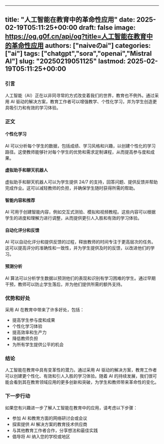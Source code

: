 
---
title: "人工智能在教育中的革命性应用"
date: 2025-02-19T05:11:25+00:00
draft: false
image: https://og.g0f.cn/api/og?title=人工智能在教育中的革命性应用
authors: ["naiveのai"]
categories: ["ai"]
tags: ["chatgpt","sora","openai","Mistral AI"]
slug: "20250219051125"
lastmod: 2025-02-19T05:11:25+00:00
---
### 引言

人工智能（AI）正在以非同寻常的方式改变着我们的世界，教育也不例外。通过采用 AI 驱动的解决方案，教育工作者可以增强教学、个性化学习，并为学生创造更具吸引力和有效的学习体验。

### 正文

#### 个性化学习

AI 可以分析每个学生的数据，包括成绩、学习风格和兴趣，以创建个性化的学习路径。这使教师能够针对每个学生的优势和需求定制课程，从而提高参与度和成果。

#### 虚拟助手和聊天机器人

虚拟助手和聊天机器人可以为学生提供 24/7 的支持，回答问题、提供反馈并帮助完成作业。这可以减轻教师的负担，并确保学生随时获得所需的帮助。

#### 智能内容和推荐

AI 可用于创建智能内容，例如交互式测验、模拟和视频教程。这些内容可以根据学生的进度和理解力进行调整，从而提供更引人入胜和有效的学习体验。

#### 自动化评分和反馈

AI 可以自动化评分和提供反馈的过程，释放教师的时间专注于更高层次的任务。这可以提高评分的准确性和一致性，并为学生提供及时的反馈，以改进他们的学习。

#### 预测分析

AI 算法可以分析学生数据以预测他们的表现和识别有学习困难的学生。通过早期干预，教师可以防止学生落后，并为他们提供所需的额外支持。

### 优势和好处

采用 AI 在教育中带来了许多好处，包括：

* 提高学生参与度和成果
* 个性化学习体验
* 提高效率和生产力
* 降低教师负担
* 为所有学生提供公平的机会

### 结论

人工智能在教育中具有变革性的潜力。通过采用 AI 驱动的解决方案，教育工作者可以创建更个性化、有效和引人入胜的学习体验。随着 AI 的持续发展，我们很可能会看到其在教育领域应用的更多创新和突破，为学生和教师带来革命性的变化。

### 下一步行动

如果您有兴趣进一步了解人工智能在教育中的应用，请考虑以下步骤：

* 参加 AI 和教育方面的网络研讨会或会议
* 探索提供 AI 解决方案的教育技术供应商
* 与其他教育工作者合作，分享想法和最佳实践
* 倡导将 AI 纳入您的学校或地区